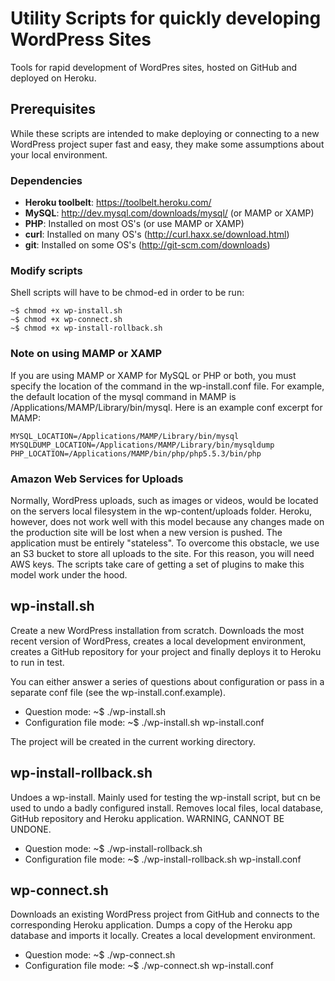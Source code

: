 Utility Scripts for quickly developing WordPress Sites
======================================================

Tools for rapid development of WordPres sites, hosted on GitHub and deployed on Heroku.

Prerequisites
-------------

While these scripts are intended to make deploying or connecting to a new WordPress project super fast and easy, they make some assumptions about your local environment.

### Dependencies

- <b>Heroku toolbelt</b>: https://toolbelt.heroku.com/
- <b>MySQL</b>: http://dev.mysql.com/downloads/mysql/ (or MAMP or XAMP)
- <b>PHP</b>: Installed on most OS's (or use MAMP or XAMP)
- <b>curl</b>: Installed on many OS's (http://curl.haxx.se/download.html)
- <b>git</b>: Installed on some OS's (http://git-scm.com/downloads)

### Modify scripts

Shell scripts will have to be chmod-ed in order to be run:

	~$ chmod +x wp-install.sh
	~$ chmod +x wp-connect.sh
	~$ chmod +x wp-install-rollback.sh 

### Note on using MAMP or XAMP

If you are using MAMP or XAMP for MySQL or PHP or both, you must specify the location of the command in the wp-install.conf file. For example, the default location of the mysql command in MAMP is /Applications/MAMP/Library/bin/mysql. Here is an example conf excerpt for MAMP:

	MYSQL_LOCATION=/Applications/MAMP/Library/bin/mysql
	MYSQLDUMP_LOCATION=/Applications/MAMP/Library/bin/mysqldump
	PHP_LOCATION=/Applications/MAMP/bin/php/php5.5.3/bin/php

### Amazon Web Services for Uploads

Normally, WordPress uploads, such as images or videos, would be located on the servers local filesystem in the wp-content/uploads folder. Heroku, however, does not work well with this model because any changes made on the production site will be lost when a new version is pushed. The application must be entirely "stateless". To overcome this obstacle, we use an S3 bucket to store all uploads to the site. For this reason, you will need AWS keys. The scripts take care of getting a set of plugins to make this model work under the hood.


wp-install.sh
-------------
Create a new WordPress installation from scratch. Downloads the most recent version of WordPress, creates a local development environment, creates a GitHub repository for your project and finally deploys it to Heroku to run in test.

You can either answer a series of questions about configuration or pass in a separate conf file (see the wp-install.conf.example).

- Question mode:
		~$ ./wp-install.sh
- Configuration file mode:
		~$ ./wp-install.sh wp-install.conf

The project will be created in the current working directory.

wp-install-rollback.sh
----------------------
Undoes a wp-install. Mainly used for testing the wp-install script, but cn be used to undo a badly configured install. Removes local files, local database, GitHub repository and Heroku application. WARNING, CANNOT BE UNDONE.

- Question mode:
		~$ ./wp-install-rollback.sh
- Configuration file mode:
		~$ ./wp-install-rollback.sh wp-install.conf

wp-connect.sh
-------------
Downloads an existing WordPress project from GitHub and connects to the corresponding Heroku application. Dumps a copy of the Heroku app database and imports it locally. Creates a local development environment.

- Question mode:
		~$ ./wp-connect.sh
- Configuration file mode:
		~$ ./wp-connect.sh wp-install.conf